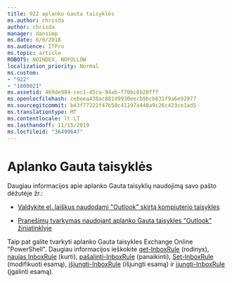 ```yaml
---
title: 922 aplanko Gauta taisyklės
ms.author: chrisda
author: chrisda
manager: dansimp
ms.date: 6/6/2018
ms.audience: ITPro
ms.topic: article
ROBOTS: NOINDEX, NOFOLLOW
localization_priority: Normal
ms.custom:
- "922"
- "1800021"
ms.assetid: 469de984-cec1-45ca-94ab-f70bc6b28fff
ms.openlocfilehash: cebeea438ac881d9930eecb9bcb031f9a6e92977
ms.sourcegitcommit: b43f77221f47b50c41197a448a9c26c423ce1ad5
ms.translationtype: MT
ms.contentlocale: lt-LT
ms.lasthandoff: 11/15/2019
ms.locfileid: "36499647"
---
```

# <a name="inbox-rules"></a>Aplanko Gauta taisyklės

Daugiau informacijos apie aplanko Gauta taisyklių naudojimą savo pašto dėžutėje žr.:

- [Valdykite el. laiškus naudodami "Outlook" skirtą kompiuterio taisykles](https://support.office.com/article/c24f5dea-9465-4df4-ad17-a50704d66c59.aspx)

- [Pranešimų tvarkymas naudojant aplanko Gauta taisykles "Outlook" žiniatinklyje](https://support.office.com/article/8400435c-f14e-4272-9004-1548bb1848f2.aspx)

Taip pat galite tvarkyti aplanko Gauta taisykles Exchange Online "PowerShell". Daugiau informacijos ieškokite [get-InboxRule](https://docs.microsoft.com/powershell/module/exchange/mailboxes/get-inboxrule) (rodinys), [naujas InboxRule](https://docs.microsoft.com/powershell/module/exchange/mailboxes/new-inboxrule) (kurti), [pašalinti-InboxRule](https://docs.microsoft.com/powershell/module/exchange/mailboxes/remove-inboxrule) (panaikinti), [Set-InboxRule](https://docs.microsoft.com/powershell/module/exchange/mailboxes/set-inboxrule) (modifikuoti esamą), [išjungti-InboxRule](https://docs.microsoft.com/powershell/module/exchange/mailboxes/disable-inboxrule) (išjungti esamą) ir [įjungti-InboxRule](https://docs.microsoft.com/powershell/module/exchange/mailboxes/enable-inboxrule) (įgalinti esamą).
